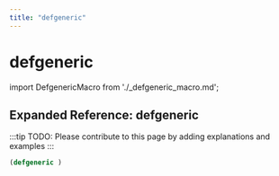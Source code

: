 ```yaml
---
title: "defgeneric"
---
```


# defgeneric

import DefgenericMacro from './_defgeneric_macro.md';

<DefgenericMacro />

## Expanded Reference: defgeneric

:::tip
TODO: Please contribute to this page by adding explanations and examples
:::

```lisp
(defgeneric )
```
